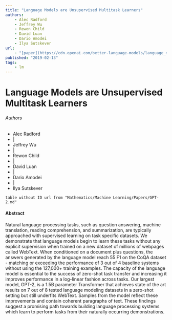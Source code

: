 ```yaml
---
title: "Language Models are Unsupervised Multitask Learners"
authors:
    - Alec Radford
    - Jeffrey Wu
    - Rewon Child
    - David Luan 
    - Dario Amodei 
    - Ilya Sutskever
url:
    - "[paper](https://cdn.openai.com/better-language-models/language_models_are_unsupervised_multitask_learners.pdf)"
published: "2019-02-13"
tags:
    - lm
---
```


# Language Models are Unsupervised Multitask Learners
###### Authors
<ul>
<li class="author">Alec Radford</li>
<li class="separator author">|</li>
<li class="author">Jeffrey Wu</li>
<li class="separator author">|</li>
<li class="author">Rewon Child</li>
<li class="separator author">|</li>
<li class="author">David Luan</li>
<li class="separator author">|</li>
<li class="author">Dario Amodei</li>
<li class="separator author">|</li>
<li class="author">Ilya Sutskever</li>
</ul>

```dataview
table without ID url from "Mathematics/Machine Learning/Papers/GPT-2.md"
```

#### Abstract

Natural language processing tasks, such as question answering, machine translation, reading comprehension, and summarization, are typically approached with supervised learning on task specific datasets. We demonstrate that language models begin to learn these tasks without any explicit supervision when trained on a new dataset of millions of webpages called WebText. When conditioned on a document plus questions, the answers generated by the language model reach 55 F1 on the CoQA dataset - matching or exceeding the performance of 3 out of 4 baseline systems without using the 127,000+ training examples. The capacity of the language model is essential to the success of zero-shot task transfer and increasing it improves performance in a log-linear fashion across tasks. Our largest model, GPT-2, is a 1.5B parameter Transformer that achieves state of the art results on 7 out of 8 tested language modeling datasets in a zero-shot setting but still underfits WebText. Samples from the model reflect these improvements and contain coherent paragraphs of text. These findings suggest a promising path towards building language processing systems which learn to perform tasks from their naturally occurring demonstrations.
